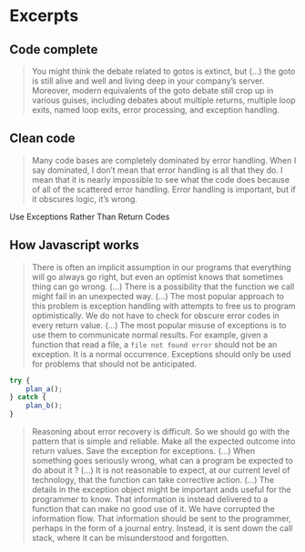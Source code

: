 # Excerpts

## Code complete
> You might think the debate related to gotos is extinct, but (...) the goto is still alive and well and living deep in your company’s server. Moreover, modern equivalents of the goto debate still crop up in various guises, including debates about multiple returns, multiple loop exits, named loop exits, error processing, and exception handling.

## Clean code

> Many code bases are completely dominated by error handling. When I say dominated, I don’t mean that error handling is all that they do. I mean that it is nearly impossible to see what the code does because of all of the scattered error handling. Error handling is important, but if it obscures logic, it’s wrong.


Use Exceptions Rather Than Return Codes

## How Javascript works

> There is often an implicit assumption in our programs that everything will go always go right, but even an optimist knows that sometimes thing can go wrong. (...)
> There is a possibility that the function we call might fail in an unexpected way.  (...)
> The most popular approach to this problem is exception handling with attempts to free us to program optimistically.
> We do not have to check for obscure error codes in every return value. (...)
> The most popular misuse of exceptions is to use them to communicate normal results. For example, given a function that read a file, a `file not found error` should not be an exception. It is a normal occurrence. Exceptions should only be used for problems that should not be anticipated.

```javascript
try {
    plan_a();
} catch {
    plan_b();
}
```
> Reasoning about error recovery is difficult. So we should go with the pattern that is simple and reliable. Make all the expected outcome into return values. Save the exception for exceptions. (...)
> When something goes seriously wrong, what can a program be expected to do about it ? (...)
> It is not reasonable to expect, at our current level of technology, that the function can take corrective action. (...)
> The details in the exception object might be important ands useful for the programmer to know. That information is instead delivered to a function that can make no good use of it. We have corrupted the information flow. That information should be sent to the programmer, perhaps in the form of a journal entry. Instead, it is sent down the call stack, where it can be misunderstood and forgotten.
> 
